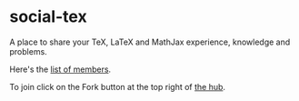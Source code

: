 # social-tex

A place to share your TeX, LaTeX and MathJax experience, knowledge and problems.

Here's the [list of members](https://github.com/social-tex/social-tex/network/members).

To join click on the Fork button at the top right of [the hub](https://github.com/social-tex/social-tex). 
